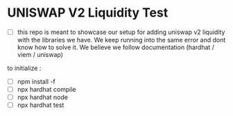 # UNISWAP V2 Liquidity Test

- [ ] this repo is meant to showcase our setup for adding uniswap v2 liquidity with the libraries we have.
We keep running into the same error and dont know how to solve it. We believe we follow documentation (hardhat / viem / uniswap)

to initialize :
- [ ] npm install -f
- [ ] npx hardhat compile
- [ ] npx hardhat node
- [ ] npx hardhat test